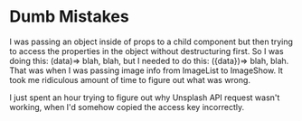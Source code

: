 # Dumb Mistakes

I was passing an object inside of props to a child component but then trying to access the properties in the object without destructuring first. So I was doing this: (data)=> blah, blah, but I needed to do this: ({data})=> blah, blah. That was when I was passing image info from ImageList to ImageShow. It took me ridiculous amount of time to figure out what was wrong.

I just spent an hour trying to figure out why Unsplash API request wasn't working, when I'd somehow copied the access key incorrectly.

